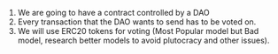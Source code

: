1. We are going to have a contract controlled by a DAO
2. Every transaction that the DAO wants to send has to be voted on.
3. We will use ERC20 tokens for voting (Most Popular model but Bad model, research better models to avoid plutocracy and other issues).